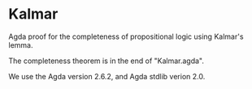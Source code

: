 # Kalmar
Agda proof for the completeness of propositional logic using Kalmar's lemma. 

The completeness theorem is in the end of "Kalmar.agda".

We use the Agda version 2.6.2, and Agda stdlib verion 2.0.
